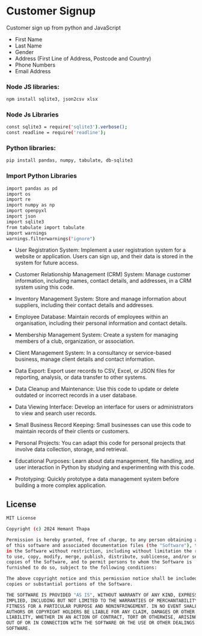 # Customer Signup

Customer sign up from python and JavaScript

- First Name
- Last Name
- Gender
- Address (First Line of Address, Postcode and Country)
- Phone Numbers
- Email Address

### Node JS libraries: 

```bash 
npm install sqlite3, json2csv xlsx
```
### Node Js Libraries 
```bash
const sqlite3 = require('sqlite3').verbose();
const readline = require('readline');
```
### Python libraries: 
```bash 
pip install pandas, numpy, tabulate, db-sqlite3
```
### Import Python Libraries 
```bash
import pandas as pd
import os
import re
import numpy as np
import openpyxl
import json
import sqlite3
from tabulate import tabulate
import warnings
warnings.filterwarnings("ignore")
```

- User Registration System: Implement a user registration system for a website or application. Users can sign up, and their data is stored in the system for future access.

- Customer Relationship Management (CRM) System: Manage customer information, including names, contact details, and addresses, in a CRM system using this code.

- Inventory Management System: Store and manage information about suppliers, including their contact details and addresses.

- Employee Database: Maintain records of employees within an organisation, including their personal information and contact details.

- Membership Management System: Create a system for managing members of a club, organization, or association.

- Client Management System: In a consultancy or service-based business, manage client details and contact information.

- Data Export: Export user records to CSV, Excel, or JSON files for reporting, analysis, or data transfer to other systems.

- Data Cleanup and Maintenance: Use this code to update or delete outdated or incorrect records in a user database.

- Data Viewing Interface: Develop an interface for users or administrators to view and search user records.

- Small Business Record Keeping: Small businesses can use this code to maintain records of their clients or customers.

- Personal Projects: You can adapt this code for personal projects that involve data collection, storage, and retrieval.

- Educational Purposes: Learn about data management, file handling, and user interaction in Python by studying and experimenting with this code.

- Prototyping: Quickly prototype a data management system before building a more complex application.

## License 

```bash
MIT License

Copyright (c) 2024 Hemant Thapa

Permission is hereby granted, free of charge, to any person obtaining a copy
of this software and associated documentation files (the "Software"), to deal
in the Software without restriction, including without limitation the rights
to use, copy, modify, merge, publish, distribute, sublicense, and/or sell
copies of the Software, and to permit persons to whom the Software is
furnished to do so, subject to the following conditions:

The above copyright notice and this permission notice shall be included in all
copies or substantial portions of the Software.

THE SOFTWARE IS PROVIDED "AS IS", WITHOUT WARRANTY OF ANY KIND, EXPRESS OR
IMPLIED, INCLUDING BUT NOT LIMITED TO THE WARRANTIES OF MERCHANTABILITY,
FITNESS FOR A PARTICULAR PURPOSE AND NONINFRINGEMENT. IN NO EVENT SHALL THE
AUTHORS OR COPYRIGHT HOLDERS BE LIABLE FOR ANY CLAIM, DAMAGES OR OTHER
LIABILITY, WHETHER IN AN ACTION OF CONTRACT, TORT OR OTHERWISE, ARISING FROM,
OUT OF OR IN CONNECTION WITH THE SOFTWARE OR THE USE OR OTHER DEALINGS IN THE
SOFTWARE.
```
